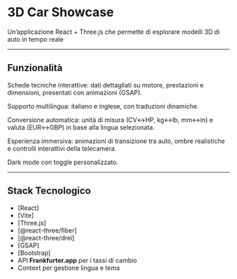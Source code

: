 # 3D Car Showcase

Un’applicazione React + Three.js che permette di esplorare modelli 3D di auto in tempo reale

---

## Funzionalità

Schede tecniche interattive: dati dettagliati su motore, prestazioni e dimensioni, presentati con animazioni (GSAP).

Supporto multilingua: italiano e inglese, con traduzioni dinamiche.

Conversione automatica: unità di misura (CV↔HP, kg↔lb, mm↔in) e valuta (EUR↔GBP) in base alla lingua selezionata.

Esperienza immersiva: animazioni di transizione tra auto, ombre realistiche e controlli interattivi della telecamera.

Dark mode con toggle personalizzato.

---

## Stack Tecnologico

- [React]
- [Vite]
- [Three.js]
- [@react-three/fiber]
- [@react-three/drei]
- [GSAP]
- [Bootstrap]
- API **Frankfurter.app** per i tassi di cambio
- Context per gestione lingua e tema
